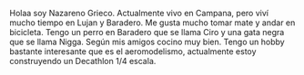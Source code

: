 Holaa soy Nazareno Grieco. Actualmente vivo en Campana, pero viví mucho tiempo en Lujan y Baradero. Me gusta mucho tomar mate y andar en bicicleta. Tengo un perro en Baradero que se llama Ciro y una gata negra que se llama Nigga. Según mis amigos cocino muy bien. Tengo un hobby bastante interesante que es el aeromodelismo, actualmente estoy construyendo un Decathlon 1/4 escala.
